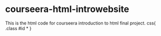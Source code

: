 # courseera-html-introwebsite
This is the html code for courseera introduction to html final project.
css{
.class
#id
*
}
